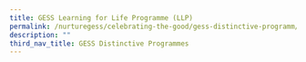 ```yaml
---
title: GESS Learning for Life Programme (LLP)
permalink: /nurturegess/celebrating-the-good/gess-distinctive-programm/gess-learning-for-life-programme-llp/
description: ""
third_nav_title: GESS Distinctive Programmes
---
```

